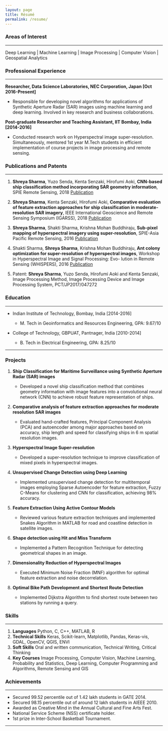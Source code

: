 ```yaml
---
layout: page
title: Résumé
permalink: /resume/
---
```

### Areas of Interest
-----------------
Deep Learning | Machine Learning | Image Processing | Computer Vision | Geospatial Analytics
### Professional Experience
----------------
**Researcher, Data Science Laboratories, NEC Corporation, Japan [Oct 2016-Present]**

* Responsible for developing novel algorithms for applications of Synthetic Aperture Radar (SAR) images using machine learning and deep learning. Involved in key research and business collaborations.

**Post-graduate Researcher and Teaching Assistant, IIT Bombay, India [2014-2016]**

* Conducted research work on Hyperspectral image super-resolution. Simultaneously, mentored 1st year M.Tech students in efficient implementation of course projects in image processing and remote sensing.

### Publications and Patents
----------------
1. **Shreya Sharma**, Yuzo Senda, Kenta Senzaki, Hirofumi Aoki, **CNN-based ship classification method incorporating SAR geometry information**,  SPIE Remote Sensing, 2018 [Publication](https://www.spiedigitallibrary.org/conference-proceedings-of-spie/10789/107890C/CNN-based-ship-classification-method-incorporating-SAR-geometry-information/10.1117/12.2325282.short?SSO=1)

2. **Shreya Sharma**, Kenta Senzaki, Hirofumi Aoki, **Comparative evaluation of feature extraction approaches for ship classification in moderate-resolution SAR imagery**, IEEE International Geoscience and Remote Sensing Symposium (IGARSS), 2018 [Publication](https://ieeexplore.ieee.org/abstract/document/8518966)

3. **Shreya Sharma**, Shakti Sharma, Krishna Mohan Buddhiraju, **Sub-pixel mapping of hyperspectral imagery using super-resolution**, SPIE-Asia Pacific Remote Sensing, 2016 [Publication](https://www.spiedigitallibrary.org/conference-proceedings-of-spie/9880/1/Sub-pixel-mapping-of-hyperspectral-imagery-using-super-resolution/10.1117/12.2223598.short?SSO=1)

4. Shakti Sharma, **Shreya Sharma**, Krishna Mohan Buddhiraju, **Ant colony optimization for super-resolution of hyperspectral images**, Workshop in Hyperspectral Image and Signal Processing: Evo- lution in Remote Sensing (WHISPERS), 2016 [Publication](https://ieeexplore.ieee.org/abstract/document/8071672)

5. Patent: **Shreya Sharma**, Yuzo Senda, Hirofumi Aoki and Kenta Senzaki, Image Processing Method, Image Processing Device and Image Processing System, PCT/JP2017/047272

### Education
---------------
* Indian Institute of Technology, Bombay, India [2014-2016]
	* M. Tech in Geoinformatics and Resources Engineering, GPA: 9.67/10

* College of Technology, GBPUAT, Pantnager, India [2010-2014]
	* B. Tech in Electrical Engineering, GPA: 8.25/10

----------
### Projects

1. **Ship Classification for Maritime Surveillance using Synthetic Aperture Radar (SAR) images**
	* Developed a novel ship classification method that combines geometry information with image features into a convolutional neural network (CNN) to achieve robust feature representation of ships.
	
2. **Comparative analysis of feature extraction approaches for moderate resolution SAR images**
	* Evaluated hand-crafted features, Principal Component Analysis (PCA) and autoencoder among major approaches based on accuracy, ship length and speed for classifying ships in 6 m spatial resolution images.
	
3. **Hyperspectral Image Super-resolution**
	* Developed a super-resolution technique to improve classification of mixed pixels in hyperspectral images. 

4. **Unsupervised Change Detection using Deep Learning**
	* Implemented unsupervised change detection for multitemporal images employing Sparse Autoencoder for feature extraction, Fuzzy C-Means for clustering and CNN for classification, achieving 98% accuracy.

5. **Feature Extraction Using Active Contour Models** 
	* Reviewed various feature extraction techniques and implemented Snakes Algorithm in MATLAB for road and coastline detection in satellite images.

6. **Shape detection using Hit and Miss Transform** 	
	* Implemented a Pattern Recognition Technique for detecting geometrical shapes in an image.
	
7. **Dimensionality Reduction of Hyperspectral Images**
	* Executed Minimum Noise Fraction (MNF) algorithm for optimal feature extraction and noise decorrelation.

8. **Optimal Bike Path Development and Shortest Route Detection** 
	* Implemented Dijkstra Algorithm to find shortest route between two stations by running a query.

### Skills
--------
1. **Languages**  Python, C, C++, MATLAB, R
2. **Technical Skills**   Keras,  Scikit-learn, Matplotlib, Pandas, Keras-vis, GDAL, OpenCV, QGIS, ENVI
3. **Soft Skills**  Oral and written communication, Technical Writing, Critical Thinking
4. **Key Courses**  Image Processing, Computer Vision, Machine Learning, Probability and Statistics, Deep Learning, Computer Programming and Algorithms, Remote Sensing and GIS

### Achievements
-------
* Secured 99.52 percentile out of 1.42 lakh students in GATE 2014. 
* Secured 98.15 percentile out of around 12 lakh students in AIEEE 2010. 
* Awarded as Creative Mind in the Annual Cultural and Fine Arts Fest. 
* National Service Scheme (NSS) certificate holder.
* 1st prize in Inter-School Basketball Tournament.


---
